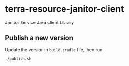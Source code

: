 # terra-resource-janitor-client
Janitor Service Java client Library
## Publish a new version
Update the version in `build.gradle` file, then run
```
./publish.sh
```